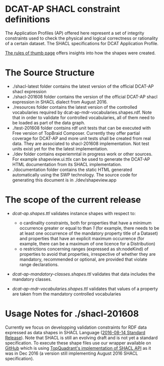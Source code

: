 # DCAT-AP SHACL constraint definitions
The Application Profiles (AP) offered here represent a set of integrity constraints used to check the physical and logical correctness or rationality of a certain dataset. The SHACL specifications for DCAT Application Profile. 

[The rules of thumb page](https://github.com/SEMICeu/dcat-ap_shacl/wiki/Rules-of-Thumb) offers insights into how the shapes were created. 

# The Source Structure

* ./shacl-latest folder contains the latest version of the official DCAT-AP shacl expression
* ./shacl-201608 folder contains the version of the official DCAT-AP shacl expression in SHACL dialect from August 2016. 
* ./resources folder contains the latest version of the controlled vocabularies required by dcat-ap-mdr-vocabularies.shapes.rdf. Note that in order to validate for controlled vocabularies, all of them need to be loaded as part of the data graph.
* ./test-201608 folder contsins rdf unit tests that can be executed with Free version of TopBraid Composer. Currently they offer partial coverage for DCAT-AP and more unit tests shall be created from real data. They are associated to shacl-201608 implementation. Not test units exist yet for the  the latest implementation. 
* ./dev folder contains experiemntal in progress work or other sources. For example shapeview.ui.ttlx can be used to generate the DCAT-AP HTML documentation from its SHACL implementation. 
* ./documentation folder contains the static HTML generated automatically using the SWP technology. The source code for generating this document is in ./dev/shapeview.app

# The scope of the current release

* *dcat-ap.shapes.ttl* validates instance shapes with respect to:
  * o	cardinality constraints, both for properties that have a minimum occurrence greater or equal to than *1* (for example, there needs to be at least one occurrence of the mandatory property title of a Dataset) and properties that have an explicit maximum occurrence (for example, there can be a maximum of one licence for a Distribution)
  * o	restrictions concerning ranges (expressed as sh:nodeKind) of properties to avoid that properties, irrespective of whether they are mandatory, recommended or optional, are provided that violate range declarations.

* *dcat-ap-mandatory-classes.shapes.ttl* validates that data includes the mandatory classes. 

* *dcat-ap-mdr-vocabularies.shapes.ttl* validates that values of a property are taken from the mandatory controlled vocabularies

# Usage Notes for ./shacl-201608
 Currently we focus on developping validation constraints for RDF data expressed as data shapes in SHACL Language ([2016-08-14 Standard Release](https://www.w3.org/TR/2016/WD-shacl-20160814/)). Note that SHACL is still an evolving draft and is not yet a standard specification. To execute these shape files use our wrapper available on [GitHub](https://github.com/HerbertKoch/shacl-cl) which is using [TopQuadrant's implementation of SHACL API](https://github.com/TopQuadrant/shacl) as it was in Dec 2016 (a version still implementing August 2016 SHACL specification).

